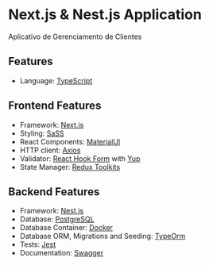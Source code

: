 # Next.js & Nest.js Application

Aplicativo de Gerenciamento de Clientes

## Features

-   Language: [TypeScript](https://www.typescriptlang.org/)

## Frontend Features

-   Framework: [Next.js](https://nextjs.org/)
-   Styling: [SaSS](https://sass-lang.com/documentation/)
-   React Components: [MaterialUI](https://mui.com/)
-   HTTP client: [Axios](https://axios-http.com/ptbr/)
-   Validator: [React Hook Form](https://react-hook-form.com/) with [Yup](https://www.npmjs.com/package/yup)
-   State Manager: [Redux Toolkits](https://redux-toolkit.js.org/usage/usage-with-typescript)

## Backend Features

-   Framework: [Nest.js](https://nestjs.com/)
-   Database: [PostgreSQL](https://www.postgresql.org/)
-   Database Container: [Docker](https://docs.docker.com/compose/)
-   Database ORM, Migrations and Seeding: [TypeOrm](https://typeorm.io/)
-   Tests: [Jest](https://jestjs.io/pt-BR/)
-   Documentation: [Swagger](https://docs.nestjs.com/openapi/introduction)
